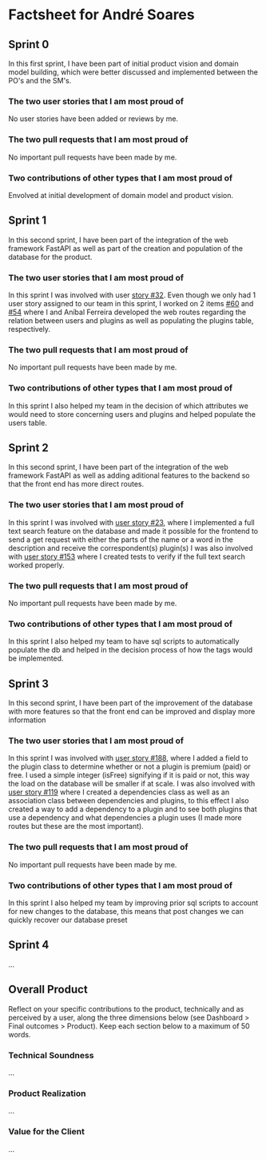 # Factsheet for André Soares

## Sprint 0

In this first sprint, I have been part of initial product vision and domain model building, which were better discussed and implemented between the PO's and the SM's.

### The two user stories that I am most proud of

No user stories have been added or reviews by me.

### The two pull requests that I am most proud of

No important pull requests have been made by me.

### Two contributions of other types that I am most proud of

Envolved at initial development of domain model and product vision.

## Sprint 1

In this second sprint, I have been part of the integration of the web framework FastAPI as well as part of the creation and population of the database for the product.

### The two user stories that I am most proud of

In this sprint I was involved with user [story #32](https://github.com/FEUP-MEIC-DS-2023-1MEIC08/VAXPRED/issues/32). Even though we only had 1 user story assigned to our team in this sprint, I worked on 2 items [#60](https://github.com/FEUP-MEIC-DS-2023-1MEIC08/VAXPRED/issues/60) and [#54](https://github.com/FEUP-MEIC-DS-2023-1MEIC08/VAXPRED/issues/54) where I and Aníbal Ferreira developed the web routes regarding the relation between users and plugins as well as populating the plugins table, respectively.

### The two pull requests that I am most proud of

No important pull requests have been made by me.

### Two contributions of other types that I am most proud of

In this sprint I also helped my team in the decision of which attributes we would need to store concerning users and plugins and helped populate the users table. 

## Sprint 2

In this second sprint, I have been part of the integration of the web framework FastAPI as well as adding aditional features to the backend so that the front end has more direct routes.

### The two user stories that I am most proud of

In this sprint I was involved with [user story #23](https://github.com/FEUP-MEIC-DS-2023-1MEIC08/VAXPRED/issues/23), where I implemented a full text search feature on the database and made it possible for the frontend to send a get request with either the parts of the name or a word in the description and receive the correspondent(s) plugin(s)
I was also involved with [user story #153](https://github.com/FEUP-MEIC-DS-2023-1MEIC08/VAXPRED/issues/153) where I created tests to verify if the full text search worked properly.
### The two pull requests that I am most proud of

No important pull requests have been made by me.

### Two contributions of other types that I am most proud of

In this sprint I also helped my team to have sql scripts to automatically populate the db and helped in the decision process of how the tags would be implemented.


## Sprint 3

In this second sprint, I have been part of the improvement of the database with more features so that the front end can be improved and display more information

### The two user stories that I am most proud of

In this sprint I was involved with [user story #188](https://github.com/FEUP-MEIC-DS-2023-1MEIC08/VAXPRED/issues/188), where I added a field to the plugin class to determine whether or not a plugin is premium (paid) or free. I used a simple integer (isFree) signifying if it is paid or not, this way the load on the database will be smaller if at scale.
I was also involved with [user story #119](https://github.com/FEUP-MEIC-DS-2023-1MEIC08/VAXPRED/issues/119) where I created a dependencies class as well as an association class between dependencies and plugins, to this effect I also created a way to add a dependency to a plugin and to see both plugins that use a dependency and what dependencies a plugin uses (I made more routes but these are the most important).
### The two pull requests that I am most proud of

No important pull requests have been made by me.

### Two contributions of other types that I am most proud of

In this sprint I also helped my team by improving prior sql scripts to account for new changes to the database, this means that post changes we can quickly recover our database preset


## Sprint 4

...


## Overall Product

Reflect on your specific contributions to the product, technically and as perceived by a user, along the three dimensions below (see Dashboard > Final outcomes > Product). Keep each section below to a maximum of 50 words.


### Technical Soundness

...


### Product Realization

...


### Value for the Client

...

